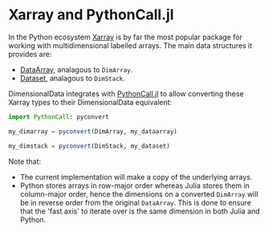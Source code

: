 # Xarray and PythonCall.jl

In the Python ecosystem [Xarray](https://xarray.dev) is by far the most popular
package for working with multidimensional labelled arrays. The main data
structures it provides are:
- [DataArray](https://docs.xarray.dev/en/stable/user-guide/data-structures.html#dataarray),
  analagous to `DimArray`.
- [Dataset](https://docs.xarray.dev/en/stable/user-guide/data-structures.html#dataset),
  analagous to `DimStack`.

DimensionalData integrates with
[PythonCall.jl](https://juliapy.github.io/PythonCall.jl/stable/) to allow
converting these Xarray types to their DimensionalData equivalent:
```julia
import PythonCall: pyconvert

my_dimarray = pyconvert(DimArray, my_dataarray)

my_dimstack = pyconvert(DimStack, my_dataset)
```

Note that:
- The current implementation will make a copy of the underlying arrays.
- Python stores arrays in row-major order whereas Julia stores them in
  column-major order, hence the dimensions on a converted `DimArray` will be in
  reverse order from the original `DataArray`. This is done to ensure that the
  'fast axis' to iterate over is the same dimension in both Julia and Python.
